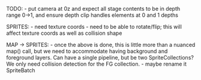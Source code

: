 TODO:
    - put camera at 0z and expect all stage contents to be in depth range 0->1,
    and ensure depth clip handles elements at 0 and 1 depths

SPRITES:
    - need texture coords
    - need to be able to rotate/flip; this will affect texture coords as well as collision shape

MAP -> SPRITES:
    - once the above is done, this is little more than a nuanced map() call, but we need to accommodate having background and foreground layers. Can have a single pipeline, but be two SpriteCollections? We only need collision detection for the FG collection.
    - maybe rename it SpriteBatch